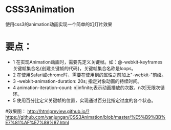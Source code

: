 # CSS3Animation
使用css3的animation动画实现一个简单的幻灯片效果

# 要点：
* 1  在实现Animation动画时，需要先定义关键帧。如：@-webkit-keyframes 关键帧集合名{创建关键帧的代码}，关键帧集合名称是loops。
* 2  在使用Safari或chrome时，需要在使用到的属性之前加上"-webkit-"前缀。
* 3 -webkit-animation-duration: 20s; 指定对象动画的持续时间。 
* 4 animation-iteration-count: n|infinite;表示动画播放的次数，n次|无限次循环。
* 5 使用百分比定义关键帧的位置，实现通过百分比指定过度的各个状态。

#效果图：
http://htmlpreview.github.io/?https://github.com/yanjungan/CSS3Animation/blob/master/%E5%B9%BB%E7%81%AF%E7%89%87.html
